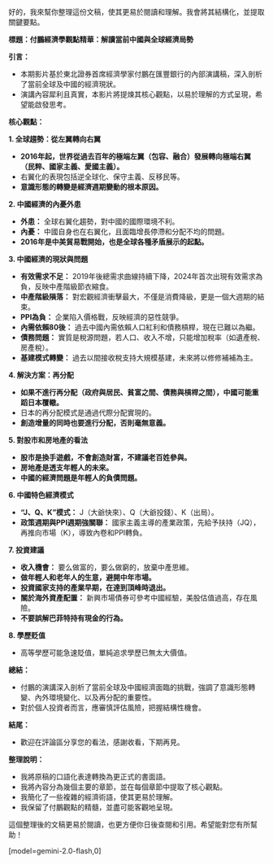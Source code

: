 好的，我來幫你整理這份文稿，使其更易於閱讀和理解。我會將其結構化，並提取關鍵要點。

**標題：付鵬經濟學觀點精華：解讀當前中國與全球經濟局勢**

**引言：**

*   本期影片基於東北證券首席經濟學家付鵬在匯豐銀行的內部演講稿，深入剖析了當前全球及中國的經濟現狀。
*   演講內容犀利且真實，本影片將提煉其核心觀點，以易於理解的方式呈現，希望能啟發思考。

**核心觀點：**

**1. 全球趨勢：從左翼轉向右翼**

*   **2016年起，世界從過去百年的極端左翼（包容、融合）發展轉向極端右翼（民粹、國家主義、愛國主義）。**
*   右翼化的表現包括逆全球化、保守主義、反移民等。
*   **意識形態的轉變是經濟週期變動的根本原因。**

**2. 中國經濟的內憂外患**

*   **外患：** 全球右翼化趨勢，對中國的國際環境不利。
*   **內憂：** 中國自身也在右翼化，且面臨增長停滯和分配不均的問題。
*   **2016年是中美貿易戰開始，也是全球各種矛盾展示的起點。**

**3. 中國經濟的現狀與問題**

*   **有效需求不足：** 2019年後總需求曲線持續下降，2024年首次出現有效需求為負，反映中產階級節衣縮食。
*   **中產階級隕落：** 對宏觀經濟衝擊最大，不僅是消費降級，更是一個大週期的結束。
*   **PPI為負：** 企業陷入價格戰，反映經濟的惡性競爭。
*   **內需依賴80後：** 過去中國內需依賴人口紅利和債務槓桿，現在已難以為繼。
*   **債務問題：** 實質是稅源問題，若人口、收入不增，只能增加稅率（如遺產稅、房產稅）。
*   **基建模式轉變：** 過去以間接收稅支持大規模基建，未來將以修修補補為主。

**4. 解決方案：再分配**

*   **如果不進行再分配（政府與居民、貧富之間、債務與槓桿之間），中國可能重蹈日本覆轍。**
*   日本的再分配模式是通過代際分配實現的。
*   **創造增量的同時也要進行分配，否則毫無意義。**

**5. 對股市和房地產的看法**

*   **股市是換手遊戲，不會創造財富，不建議老百姓參與。**
*   **房地產是透支年輕人的未來。**
*   **中國的經濟問題是年輕人的負債問題。**

**6. 中國特色經濟模式**

*   **“J、Q、K”模式：** J（大爺快來）、Q（大爺投錢）、K（出局）。
*   **政策週期與PPI週期強關聯：** 國家主義主導的產業政策，先給予扶持（JQ），再推向市場（K），導致內卷和PPI轉負。

**7. 投資建議**

*   **收入機會：** 要么做富的，要么做窮的，放棄中產思維。
*   **做年輕人和老年人的生意，避開中年市場。**
*   **投資國家支持的產業早期，在達到頂峰時退出。**
*   **關於海外資產配置：** 新興市場債券可參考中國經驗，美股估值過高，存在風險。
*   **不要誤解巴菲特持有現金的行為。**

**8. 學歷贬值**

*   高等學歷可能急速貶值，單純追求學歷已無太大價值。

**總結：**

*   付鵬的演講深入剖析了當前全球及中國經濟面臨的挑戰，強調了意識形態轉變、內外環境變化、以及再分配的重要性。
*   對於個人投資者而言，應審慎評估風險，把握結構性機會。

**結尾：**

*   歡迎在評論區分享您的看法，感謝收看，下期再見。

**整理說明：**

*   我將原稿的口語化表達轉換為更正式的書面語。
*   我將內容分為幾個主要的章節，並在每個章節中提取了核心觀點。
*   我簡化了一些複雜的經濟術語，使其更易於理解。
*   我保留了付鵬觀點的精髓，並盡可能客觀地呈現。

這個整理後的文稿更易於閱讀，也更方便你日後查閱和引用。希望能對您有所幫助！

[model=gemini-2.0-flash,0]
